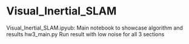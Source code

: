 # Visual_Inertial_SLAM
Visual_Inertial_SLAM.ipyub: Main notebook to showcase algorithm and results
hw3_main.py Run result with low noise for all 3 sections
